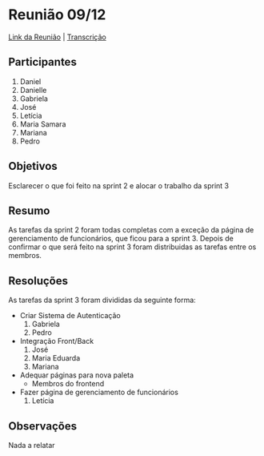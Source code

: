 # Reunião 09/12

[Link da Reunião](https://unbbr.sharepoint.com/sites/MDS20242/Documentos%20Compartilhados/Equipe%20Fehu/Recordings/Equipe%20Fehu%20-%20Fim%20de%20sprint-20241215_201555-Grava%C3%A7%C3%A3o%20de%20Reuni%C3%A3o.mp4?web=1&referrer=Teams.TEAMS-WEB&referrerScenario=MeetingChicletGetLink.view) | [Transcrição](https://unbbr.sharepoint.com/:w:/s/MDS20242/EQTMlqfm-0ZGu4aTh556_VABDwi-ilZTKp9-ocrK8QlLYw?e=I1rfw7)

## Participantes

1. Daniel
2. Danielle
3. Gabriela
4. José
5. Letícia
6. Maria Samara
7. Mariana
8. Pedro

## Objetivos

Esclarecer o que foi feito na sprint 2 e alocar o trabalho da sprint 3

## Resumo

As tarefas da sprint 2 foram todas completas com a exceção da página de gerenciamento de funcionários, que ficou para a sprint 3. Depois de confirmar o que será feito na sprint 3 foram distribuidas as tarefas entre os membros.

## Resoluções

As tarefas da sprint 3 foram divididas da seguinte forma:

- Criar Sistema de Autenticação
    1. Gabriela
    2. Pedro
- Integração Front/Back
    1. José
    2. Maria Eduarda
    3. Mariana 
- Adequar páginas para nova paleta
    - Membros do frontend
- Fazer página de gerenciamento de funcionários
    1. Letícia

## Observações

Nada a relatar